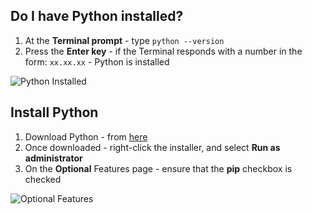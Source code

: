 ## Do I have Python installed?

1. At the **Terminal prompt** - type `python --version`
2. Press the **Enter key** - if the Terminal responds with a number in the form: `xx.xx.xx` - Python is installed

![Python Installed](/illustrations/terminal-python-version.png)

## Install Python
1. Download Python - from <a href="https://www.python.org/downloads/" target="_blank">here</a>
2. Once downloaded - right-click the installer, and select **Run as administrator**
3. On the **Optional** Features page - ensure that the **pip** checkbox is checked

![Optional Features](/illustrations/install-python-optional-features.png)
